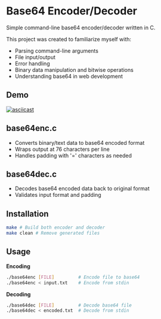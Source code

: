 # Base64 Encoder/Decoder

Simple command-line base64 encoder/decoder written in C.  
  
This project was created to familiarize myself with:

- Parsing command-line arguments
- File input/output
- Error handling
- Binary data manipulation and bitwise operations
- Understanding base64 in web development

## Demo

[![asciicast](https://asciinema.org/a/rdYjEroQStpuiQc9iiFbx5tI0.svg)](https://asciinema.org/a/rdYjEroQStpuiQc9iiFbx5tI0)

## base64enc.c

- Converts binary/text data to base64 encoded format
- Wraps output at 76 characters per line
- Handles padding with '=' characters as needed

## base64dec.c

- Decodes base64 encoded data back to original format
- Validates input format and padding

## Installation

```bash
make # Build both encoder and decoder
make clean # Remove generated files
```

## Usage

**Encoding**

```bash
./base64enc [FILE]         # Encode file to base64
./base64enc < input.txt    # Encode from stdin
```

**Decoding**

```bash
./base64dec [FILE]         # Decode base64 file
./base64dec < encoded.txt  # Decode from stdin
```

